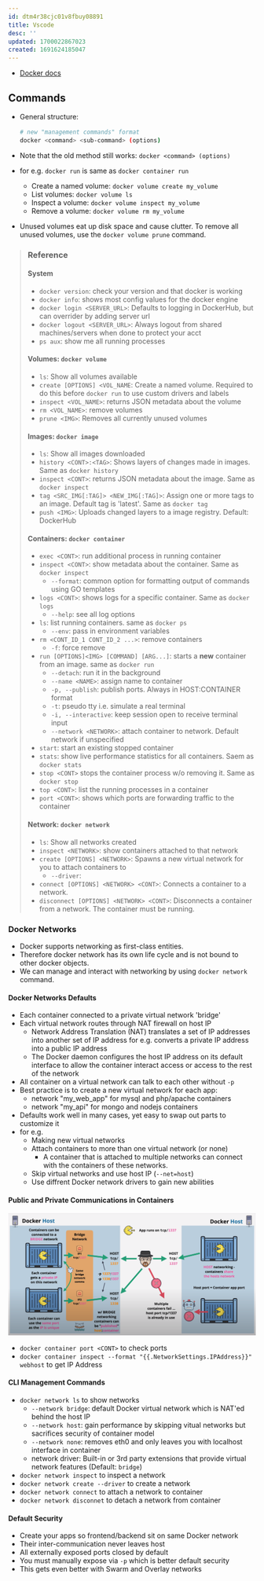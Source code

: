 ```yaml
---
id: dtm4r38cjc01v8fbuy08891
title: Vscode
desc: ''
updated: 1700022867023
created: 1691624185047
---
```


- [Docker docs](docs.docker.com)

## Commands

- General structure:

  ``` bash
  # new "management commands" format
  docker <command> <sub-command> (options)
  ```

- Note that the old method still works: `docker <command> (options)`
- for e.g. `docker run` is same as `docker container run`


    -   Create a named volume: `docker volume create my_volume`
    -   List volumes: `docker volume ls`
    -   Inspect a volume: `docker volume inspect my_volume`
    -   Remove a volume: `docker volume rm my_volume`

-   Unused volumes eat up disk space and cause clutter. To remove all unused volumes, use the `docker volume prune` command.


>### Reference
>
>#### System
>
>- `docker version`: check your version and that docker is working
>- `docker info`: shows most config values for the docker engine
>- `docker login <SERVER_URL>`: Defaults to logging in DockerHub, but can overrider by adding server url
>- `docker logout <SERVER_URL>`: Always logout from shared machines/servers when done to protect your acct
>- `ps aux`: show me all running processes
>
>#### Volumes: `docker volume`
>
>- `ls`: Show all volumes available 
>- `create [OPTIONS] <VOL_NAME`: Create a named volume. Required to do this before `docker run` to use custom drivers and labels
>- `inspect <VOL_NAME>`: returns JSON metadata about the volume
>- `rm <VOL_NAME>`: remove volumes
>- `prune <IMG>`: Removes all currently unused volumes
>
>#### Images: `docker image`
>
>- `ls`: Show all images downloaded
>- `history <CONT>:<TAG>`: Shows layers of changes made in images. Same as `docker history`
>- `inspect <CONT>`: returns JSON metadata about the image. Same as `docker inspect`
>- `tag <SRC_IMG[:TAG]> <NEW_IMG[:TAG]>`: Assign one or more tags to an image. Default tag is 'latest'. Same as `docker tag`
>- `push <IMG>`: Uploads changed layers to a image registry. Default: DockerHub
>
>#### Containers: `docker container`
>
>- `exec <CONT>`: run additional process in running container
>- `inspect <CONT>`: show metadata about the container. Same as `docker inspect`
>   - `--format`: common option for formatting output of commands using GO templates
>- `logs <CONT>`: shows logs for a specific container. Same as `docker logs`
>   - `--help`: see all log options
>- `ls`: list running containers. same as `docker ps`
>   - `--env`: pass in environment variables
>- `rm <CONT_ID_1 CONT_ID_2 ...>`: remove containers
>   - `-f`: force remove
>- `run [OPTIONS]<IMG> [COMMAND] [ARG...]`: starts a **new** container from an image. same as `docker run`
>   - `--detach`: run it in the background
>   - `--name <NAME>`: assign name to container
>   - `-p, --publish`: publish ports. Always in HOST:CONTAINER format
>   - `-t`: pseudo tty i.e. simulate a real terminal
>   - `-i, --interactive`: keep session open to receive terminal input
>   - `--network <NETWORK>`: attach container to network. Default network if unspecified
>- `start`: start an existing stopped container
>- `stats`: show live performance statistics for all containers. Saem as `docker stats`
>- `stop <CONT>` stops the container process w/o removing it. Same as `docker stop`
>- `top <CONT>`: list the running processes in a container
>- `port <CONT>`: shows which ports are forwarding traffic to the container
>
>#### Network: `docker network`
>
>- `ls`: Show all networks created
>- `inspect <NETWORK>`: show containers attached to that network
>- `create [OPTIONS] <NETWORK>`: Spawns a new virtual network for you to attach containers to
>   - `--driver`:
>- `connect [OPTIONS] <NETWORK> <CONT>`: Connects a container to a network.
>- `disconnect [OPTIONS] <NETWORK> <CONT>`: Disconnects a container from a network. The container must be running.

### Docker Networks

- Docker supports networking as first-class entities.
- Therefore docker network has its own life cycle and is not bound to other docker objects.
- We can manage and interact with networking by using `docker network` command.

#### Docker Networks Defaults

- Each container connected to a private virtual network 'bridge'
- Each virtual network routes through NAT firewall on host IP
  - Network Address Translation (NAT) translates a set of IP addresses into another set of IP address for e.g. converts a private IP address into a public IP address
  - The Docker daemon configures the host IP address on its default interface to allow the container interact access or access to the rest of the network
- All container on a virtual network can talk to each other without `-p`
- Best practice is to create a new virtual network for each app:
  - network "my_web_app" for mysql and php/apache containers
  - network "my_api" for mongo and nodejs containers
- Defaults work well in many cases, yet easy to swap out parts to customize it
- for e.g.
  - Making new virtual networks
  - Attach containers to more than one virtual network (or none)
    - A container that is attached to multiple networks can connect with the containers of these networks.
  - Skip virtual networks and use host IP (`--net=host`)
  - Use diffrent Docker network drivers to gain new abilities

#### Public and Private Communications in Containers

![Alt text](docker_networks_bridge_port.png)

- `docker container port <CONT>` to check ports
- `docker container inspect --format "{{.NetworkSettings.IPAddress}}" webhost` to get IP Address

#### CLI Management Commands

- `docker network ls` to show networks
  - `--network bridge`: default Docker virtual network which is NAT'ed behind the host IP
  - `--network host`: gain performance by skipping vitual networks but sacrifices security of container model
  - `--network none`: removes eth0 and only leaves you with localhost interface in container
  - network driver: Built-in or 3rd party extensions that provide virtual network features (Default: `bridge`)
- `docker network inspect` to inspect a network
- `docker network create --driver` to create a network
- `docker network connect` to attach a network to container
- `docker network disconnet` to detach a network from container

#### Default Security

- Create your apps so frontend/backend sit on same Docker network
- Their inter-communication never leaves host
- All externally exposed ports closed by default
- You must manually expose via `-p` which is better default security
- This gets even better with Swarm and Overlay networks



